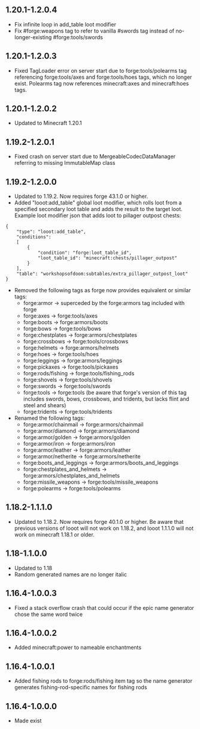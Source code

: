 ## 1.20.1-1.2.0.4
* Fix infinite loop in add_table loot modifier
* Fix #forge:weapons tag to refer to vanilla #swords tag instead of no-longer-existing #forge:tools/swords

## 1.20.1-1.2.0.3
* Fixed TagLoader error on server start due to forge:tools/polearms tag referencing forge:tools/axes and forge:tools/hoes tags, which no longer exist. Polearms tag now references minecraft:axes and minecraft:hoes tags.

## 1.20.1-1.2.0.2
* Updated to Minecraft 1.20.1

## 1.19.2-1.2.0.1
* Fixed crash on server start due to MergeableCodecDataManager referring to missing ImmutableMap class

## 1.19.2-1.2.0.0
* Updated to 1.19.2. Now requires forge 43.1.0 or higher.
* Added "looot:add_table" global loot modifier, which rolls loot from a specified secondary loot table and adds the result to the target loot. Example loot modifier json that adds loot to pillager outpost chests:
```
{
	"type": "looot:add_table",
	"conditions":
	[
		{
			"condition": "forge:loot_table_id",
			"loot_table_id": "minecraft:chests/pillager_outpost"
		}
	],
	"table": "workshopsofdoom:subtables/extra_pillager_outpost_loot"
}
```
* Removed the following tags as forge now provides equivalent or similar tags:
  * forge:armor -> superceded by the forge:armors tag included with forge
  * forge:axes -> forge:tools/axes
  * forge:boots -> forge:armors/boots
  * forge:bows -> forge:tools/bows
  * forge:chestplates -> forge:armors/chestplates
  * forge:crossbows -> forge:tools/crossbows
  * forge:helmets -> forge:armors/helmets
  * forge:hoes -> forge:tools/hoes
  * forge:leggings -> forge:armors/leggings
  * forge:pickaxes -> forge:tools/pickaxes
  * forge:rods/fishing -> forge:tools/fishing_rods
  * forge:shovels -> forge:tools/shovels
  * forge:swords -> forge:tools/swords
  * forge:tools -> forge:tools (be aware that forge's version of this tag includes swords, bows, crossbows, and tridents, but lacks flint and steel and shears)
  * forge:tridents -> forge:tools/tridents
* Renamed the following tags:
  * forge:armor/chainmail -> forge:armors/chainmail
  * forge:armor/diamond -> forge:armors/diamond
  * forge:armor/golden -> forge:armors/golden
  * forge:armor/iron -> forge:armors/iron
  * forge:armor/leather -> forge:armors/leather
  * forge:armor/netherite -> forge:armors/netherite
  * forge:boots_and_leggings -> forge:armors/boots_and_leggings
  * forge:chestplates_and_helmets -> forge:armors/chestplates_and_helmets
  * forge:missile_weapons -> forge:tools/missile_weapons
  * forge:polearms -> forge:tools/polearms

## 1.18.2-1.1.1.0
* Updated to 1.18.2. Now requires forge 40.1.0 or higher. Be aware that previous versions of looot will not work on 1.18.2, and looot 1.1.1.0 will not work on minecraft 1.18.1 or older.

## 1.18-1.1.0.0
* Updated to 1.18
* Random generated names are no longer italic

## 1.16.4-1.0.0.3
* Fixed a stack overflow crash that could occur if the epic name generator chose the same word twice

## 1.16.4-1.0.0.2
* Added minecraft:power to nameable enchantments

## 1.16.4-1.0.0.1
* Added fishing rods to forge:rods/fishing item tag so the name generator generates fishing-rod-specific names for fishing rods

## 1.16.4-1.0.0.0
* Made exist
